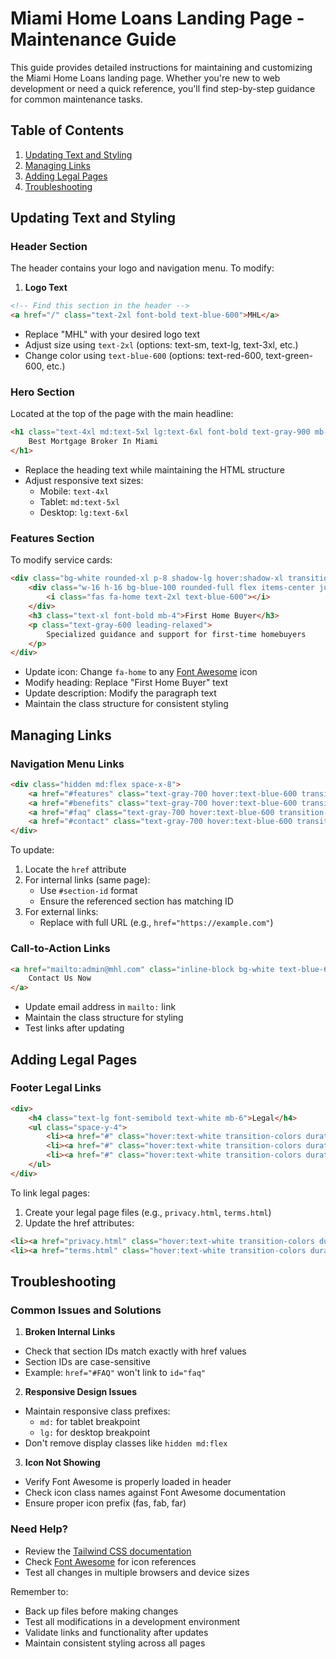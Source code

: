 # Miami Home Loans Landing Page - Maintenance Guide

This guide provides detailed instructions for maintaining and customizing the Miami Home Loans landing page. Whether you're new to web development or need a quick reference, you'll find step-by-step guidance for common maintenance tasks.

## Table of Contents
1. [Updating Text and Styling](#updating-text-and-styling)
2. [Managing Links](#managing-links)
3. [Adding Legal Pages](#adding-legal-pages)
4. [Troubleshooting](#troubleshooting)

## Updating Text and Styling

### Header Section
The header contains your logo and navigation menu. To modify:

1. **Logo Text**
```html
<!-- Find this section in the header -->
<a href="/" class="text-2xl font-bold text-blue-600">MHL</a>
```
- Replace "MHL" with your desired logo text
- Adjust size using `text-2xl` (options: text-sm, text-lg, text-3xl, etc.)
- Change color using `text-blue-600` (options: text-red-600, text-green-600, etc.)

### Hero Section
Located at the top of the page with the main headline:

```html
<h1 class="text-4xl md:text-5xl lg:text-6xl font-bold text-gray-900 mb-6 leading-tight">
    Best Mortgage Broker In Miami
</h1>
```
- Replace the heading text while maintaining the HTML structure
- Adjust responsive text sizes:
  - Mobile: `text-4xl`
  - Tablet: `md:text-5xl`
  - Desktop: `lg:text-6xl`

### Features Section
To modify service cards:

```html
<div class="bg-white rounded-xl p-8 shadow-lg hover:shadow-xl transition-shadow duration-300">
    <div class="w-16 h-16 bg-blue-100 rounded-full flex items-center justify-center mb-6">
        <i class="fas fa-home text-2xl text-blue-600"></i>
    </div>
    <h3 class="text-xl font-bold mb-4">First Home Buyer</h3>
    <p class="text-gray-600 leading-relaxed">
        Specialized guidance and support for first-time homebuyers
    </p>
</div>
```
- Update icon: Change `fa-home` to any [Font Awesome](https://fontawesome.com/icons) icon
- Modify heading: Replace "First Home Buyer" text
- Update description: Modify the paragraph text
- Maintain the class structure for consistent styling

## Managing Links

### Navigation Menu Links
```html
<div class="hidden md:flex space-x-8">
    <a href="#features" class="text-gray-700 hover:text-blue-600 transition-colors duration-300">Services</a>
    <a href="#benefits" class="text-gray-700 hover:text-blue-600 transition-colors duration-300">Benefits</a>
    <a href="#faq" class="text-gray-700 hover:text-blue-600 transition-colors duration-300">FAQ</a>
    <a href="#contact" class="text-gray-700 hover:text-blue-600 transition-colors duration-300">Contact</a>
</div>
```
To update:
1. Locate the `href` attribute
2. For internal links (same page):
   - Use `#section-id` format
   - Ensure the referenced section has matching ID
3. For external links:
   - Replace with full URL (e.g., `href="https://example.com"`)

### Call-to-Action Links
```html
<a href="mailto:admin@mhl.com" class="inline-block bg-white text-blue-600 px-8 py-4 rounded-full">
    Contact Us Now
</a>
```
- Update email address in `mailto:` link
- Maintain the class structure for styling
- Test links after updating

## Adding Legal Pages

### Footer Legal Links
```html
<div>
    <h4 class="text-lg font-semibold text-white mb-6">Legal</h4>
    <ul class="space-y-4">
        <li><a href="#" class="hover:text-white transition-colors duration-300">Privacy Policy</a></li>
        <li><a href="#" class="hover:text-white transition-colors duration-300">Terms of Service</a></li>
        <li><a href="#" class="hover:text-white transition-colors duration-300">Disclaimer</a></li>
    </ul>
</div>
```
To link legal pages:
1. Create your legal page files (e.g., `privacy.html`, `terms.html`)
2. Update the href attributes:
```html
<li><a href="privacy.html" class="hover:text-white transition-colors duration-300">Privacy Policy</a></li>
<li><a href="terms.html" class="hover:text-white transition-colors duration-300">Terms of Service</a></li>
```

## Troubleshooting

### Common Issues and Solutions

1. **Broken Internal Links**
- Check that section IDs match exactly with href values
- Section IDs are case-sensitive
- Example: `href="#FAQ"` won't link to `id="faq"`

2. **Responsive Design Issues**
- Maintain responsive class prefixes:
  - `md:` for tablet breakpoint
  - `lg:` for desktop breakpoint
- Don't remove display classes like `hidden md:flex`

3. **Icon Not Showing**
- Verify Font Awesome is properly loaded in header
- Check icon class names against Font Awesome documentation
- Ensure proper icon prefix (fas, fab, far)

### Need Help?
- Review the [Tailwind CSS documentation](https://tailwindcss.com/docs)
- Check [Font Awesome](https://fontawesome.com/icons) for icon references
- Test all changes in multiple browsers and device sizes

Remember to:
- Back up files before making changes
- Test all modifications in a development environment
- Validate links and functionality after updates
- Maintain consistent styling across all pages
